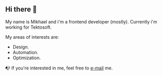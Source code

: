 ## Hi there 👋

My name is Mikhael and i'm a frontend developer (mostly). Currently i'm working for Tektosoft.

My areas of interests are:

* Design.
* Automation.
* Optimization.

📭 If you're interested in me, feel free to [e-mail](mailto:misha@myrt.co) me.
